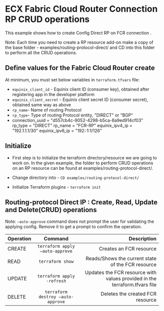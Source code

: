 # ECX Fabric Cloud Router Connection RP CRUD operations
This example shows how to create Config Direct RP on FCR connection .

Note: Each time you need to create a RP resource add-on
make a copy of the base folder - examples/routing-protocol-direct/ and CD into this folder to perform all the CRUD operations.

## Define values for the Fabric Cloud Router create
At minimum, you must set below variables in `terraform.tfvars` file:
- `equinix_client_id` - Equinix client ID (consumer key), obtained after
  registering app in the developer platform
- `equinix_client_secret` - Equinix client secret ID (consumer secret),
  obtained same way as above
- `rp_name`- Name of routing Protocol
- `rp_type`- Type of routing Protocol entity, "DIRECT" or "BGP"
- connection_uuid = "d557cb4c-9052-4298-b5ca-8a9ed914cf03"
  rp_type = "DIRECT"
  rp_name = "FCR-RP"
  equinix_ipv4_ip = "192.1.1.1/30"
  equinix_ipv6_ip = "192::1:1/126"


## Initialize
- First step is to initialize the terraform directory/resource we are going to work on.
  In the given example, the folder to perform CRUD operations on an RP resource can be found at examples/routing-protocol-direct/.

- Change directory into - `CD examples/routing-protocol-direct/`
- Initialize Terraform plugins - `terraform init`

## Routing-protocol Direct IP : Create, Read, Update and Delete(CRUD) operations
Note: `–auto-approve` command does not prompt the user for validating the applying config. Remove it to get a prompt to confirm the operation.

| Operation |              Command              |                                                                Description |
|:----------|:---------------------------------:|---------------------------------------------------------------------------:|
| CREATE    |  `terraform apply –auto-approve`  |                                                    Creates an FCR resource |
| READ      |         `terraform show`          |                          Reads/Shows the current state of the FCR resource |
| UPDATE    |    `terraform apply -refresh`     | Updates the FCR resource with values provided in the terraform.tfvars file |
| DELETE    | `terraform destroy –auto-approve` |                                           Deletes the created FCR resource |